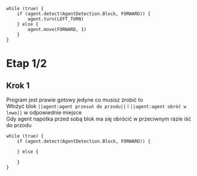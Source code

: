```blocks
while (true) {
    if (agent.detect(AgentDetection.Block, FORWARD)) {
        agent.turn(LEFT_TURN)
    } else {
        agent.move(FORWARD, 1)
    }
}

```
# Etap 1/2

## Krok 1
Program jest prawie gotowy jedyne co musisz zrobić to <br>
Włożyć blok ``||agent:agent przesuń do przodu||`` i ``||agent:agent obróć w lewo||`` w odpowiednie miejsce<br>
Gdy agent napotka przed sobą blok ma się obrócić w przeciwnym razie iść do przodu
```template
while (true) {
    if (agent.detect(AgentDetection.Block, FORWARD)) {
        
    } else {
     
    }
}

```
